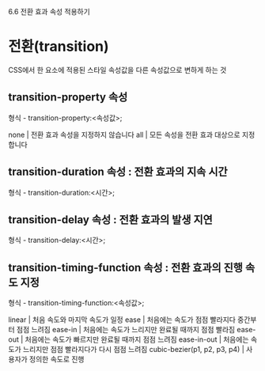 6.6 전환 효과 속성 적용하기

# 전환(transition)

CSS에서 한 요소에 적용된 스타일 속성값을 다른 속성값으로 변하게 하는 것

## transition-property 속성

형식 - transition-property:<속성값>;

none | 전환 효과 속성을 지정하지 않습니다
all	| 모든 속성을 전환 효과 대상으로 지정합니다

## transition-duration 속성 : 전환 효과의 지속 시간

형식 - transition-duration:<시간>;

## transition-delay 속성 : 전환 효과의 발생 지연

형식 - transition-delay:<시간>;

## transition-timing-function 속성 : 전환 효과의 진행 속도 지정

형식 - transition-timing-function:<속성값>;

linear | 처음 속도와 마지막 속도가 일정
ease | 처음에는 속도가 점점 빨라지다 중간부터 점점 느려짐
ease-in | 처음에는 속도가 느리지만 완료될 때까지 점점 빨라짐
ease-out | 처음에는 속도가 빠르지만 완료될 때까지 점점 느려짐
ease-in-out | 처음에는 속도가 느리지만 점점 빨라지다가 다시 점점 느려짐
cubic-bezier(p1, p2, p3, p4) | 사용자가 정의한 속도로 진행